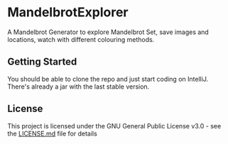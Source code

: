 #  MandelbrotExplorer

A Mandelbrot Generator to explore Mandelbrot Set, save images and locations, watch with different colouring methods. 

## Getting Started

You should be able to clone the repo and just start coding on IntelliJ. 
There's already a jar with the last stable version. 

## License

This project is licensed under the GNU General Public License v3.0 - see the [LICENSE.md](LICENSE.md) file for details

